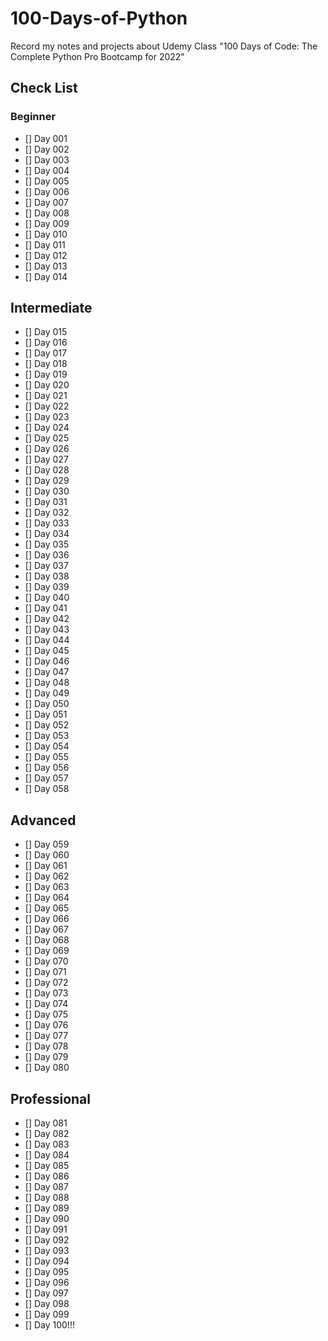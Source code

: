 # 100-Days-of-Python
Record my notes and projects about Udemy Class "100 Days of Code: The Complete Python Pro Bootcamp for 2022"

## Check List
### Beginner
- [] Day 001
- [] Day 002
- [] Day 003
- [] Day 004
- [] Day 005
- [] Day 006
- [] Day 007
- [] Day 008
- [] Day 009
- [] Day 010
- [] Day 011
- [] Day 012
- [] Day 013
- [] Day 014
## Intermediate
- [] Day 015
- [] Day 016
- [] Day 017
- [] Day 018
- [] Day 019
- [] Day 020
- [] Day 021
- [] Day 022
- [] Day 023
- [] Day 024
- [] Day 025
- [] Day 026
- [] Day 027
- [] Day 028
- [] Day 029
- [] Day 030
- [] Day 031
- [] Day 032
- [] Day 033
- [] Day 034
- [] Day 035
- [] Day 036
- [] Day 037
- [] Day 038
- [] Day 039
- [] Day 040
- [] Day 041
- [] Day 042
- [] Day 043
- [] Day 044
- [] Day 045
- [] Day 046
- [] Day 047
- [] Day 048
- [] Day 049
- [] Day 050
- [] Day 051
- [] Day 052
- [] Day 053
- [] Day 054
- [] Day 055
- [] Day 056
- [] Day 057
- [] Day 058
## Advanced
- [] Day 059
- [] Day 060
- [] Day 061
- [] Day 062
- [] Day 063
- [] Day 064
- [] Day 065
- [] Day 066
- [] Day 067
- [] Day 068
- [] Day 069
- [] Day 070
- [] Day 071
- [] Day 072
- [] Day 073
- [] Day 074
- [] Day 075
- [] Day 076
- [] Day 077
- [] Day 078
- [] Day 079
- [] Day 080
## Professional
- [] Day 081
- [] Day 082
- [] Day 083
- [] Day 084
- [] Day 085
- [] Day 086
- [] Day 087
- [] Day 088
- [] Day 089
- [] Day 090
- [] Day 091
- [] Day 092
- [] Day 093
- [] Day 094
- [] Day 095
- [] Day 096
- [] Day 097
- [] Day 098
- [] Day 099
- [] Day 100!!!